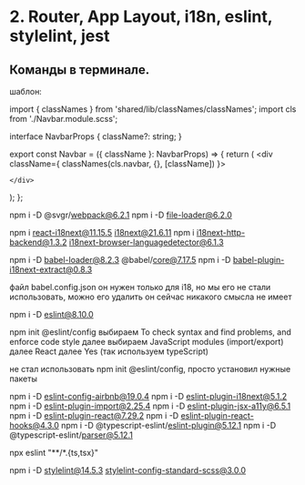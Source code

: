 # 2. Router, App Layout, i18n, eslint, stylelint, jest
## Команды в терминале.
шаблон:

import { classNames } from 'shared/lib/classNames/classNames';
import cls from './Navbar.module.scss';

interface NavbarProps {
  className?: string;
}

export const Navbar = ({ className }: NavbarProps) => {
  return (
    <div className={ classNames(cls.navbar, {}, [className]) }>
      
    </div>
  );
};

npm i -D @svgr/webpack@6.2.1
npm i -D file-loader@6.2.0

npm i react-i18next@11.15.5 i18next@21.6.11
npm i i18next-http-backend@1.3.2 i18next-browser-languagedetector@6.1.3

npm i -D babel-loader@8.2.3 @babel/core@7.17.5
npm i -D babel-plugin-i18next-extract@0.8.3

файл babel.config.json он нужен только для i18, но мы его не стали использовать, можно его удалить
он сейчас никакого смысла не имеет

npm i -D eslint@8.10.0

npm init @eslint/config 
выбираем To check syntax and find problems, and enforce code style
далее выбираем JavaScript modules (import/export)
далее React 
далее Yes (так используем typeScript)

не стал использовать npm init @eslint/config, просто установил нужные пакеты

npm i -D eslint-config-airbnb@19.0.4
npm i -D eslint-plugin-i18next@5.1.2
npm i -D eslint-plugin-import@2.25.4
npm i -D eslint-plugin-jsx-a11y@6.5.1
npm i -D eslint-plugin-react@7.29.2
npm i -D eslint-plugin-react-hooks@4.3.0
npm i -D @typescript-eslint/eslint-plugin@5.12.1
npm i -D @typescript-eslint/parser@5.12.1

npx eslint "**/*.{ts,tsx}"

npm i -D stylelint@14.5.3 stylelint-config-standard-scss@3.0.0